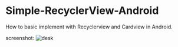 # Simple-RecyclerView-Android
How to basic implement with Recyclerview and Cardview in Android.

screenshot:
![desk](https://s19.postimg.org/4z3ybdt3n/photo_2016_08_06_11_37_54.jpg)
